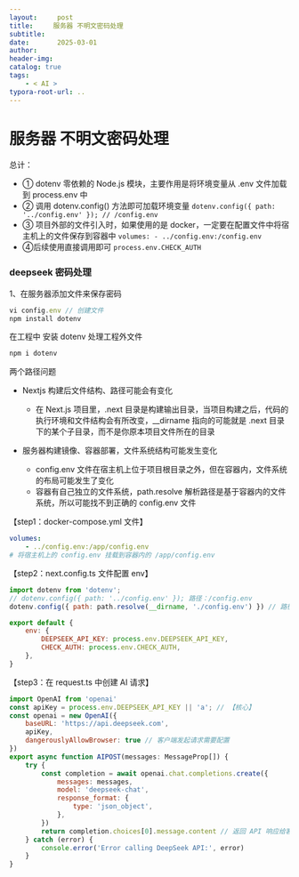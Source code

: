 ```yaml
---
layout:     post
title:     服务器 不明文密码处理
subtitle:  
date:       2025-03-01
author:     
header-img: 
catalog: true
tags:
    - < AI >
typora-root-url: ..
---
```




# 服务器 不明文密码处理

总计：

- ① dotenv 零依赖的 Node.js 模块，主要作用是将环境变量从 .env 文件加载到 process.env 中
- ② 调用 dotenv.config() 方法即可加载环境变量 `dotenv.config({ path: '../config.env' }); // /config.env`
- ③ 项目外部的文件引入时，如果使用的是 docker，一定要在配置文件中将宿主机上的文件保存到容器中 `volumes: - ../config.env:/config.env `
- ④后续使用直接调用即可 `process.env.CHECK_AUTH`



### deepseek 密码处理

1、在服务器添加文件来保存密码

```js
vi config.env // 创建文件
npm install dotenv
```

在工程中 安装 dotenv 处理工程外文件

```js
npm i dotenv
```

两个路径问题

- Nextjs 构建后文件结构、路径可能会有变化

    - 在 Next.js 项目里，.next 目录是构建输出目录，当项目构建之后，代码的执行环境和文件结构会有所改变，__dirname 指向的可能就是 .next 目录下的某个子目录，而不是你原本项目文件所在的目录

- 服务器构建镜像、容器部署，文件系统结构可能发生变化

    - config.env 文件在宿主机上位于项目根目录之外，但在容器内，文件系统的布局可能发生了变化
    - 容器有自己独立的文件系统，path.resolve 解析路径是基于容器内的文件系统，所以可能找不到正确的 config.env 文件

【step1：docker-compose.yml 文件】

```yaml
volumes:
	- ../config.env:/app/config.env
# 将宿主机上的 config.env 挂载到容器内的 /app/config.env
```

 【step2：next.config.ts 文件配置 env】

```js
import dotenv from 'dotenv';
// dotenv.config({ path: '../config.env' }); 路径：/config.env
dotenv.config({ path: path.resolve(__dirname, './config.env') }) // 路径：/app/config.env 

export default {
    env: {
		DEEPSEEK_API_KEY: process.env.DEEPSEEK_API_KEY,
		CHECK_AUTH: process.env.CHECK_AUTH,
	},
}
```

【step3：在 request.ts 中创建 AI 请求】

```js
import OpenAI from 'openai'
const apiKey = process.env.DEEPSEEK_API_KEY || 'a'; // 【核心】
const openai = new OpenAI({
    baseURL: 'https://api.deepseek.com',
    apiKey, 
    dangerouslyAllowBrowser: true // 客户端发起请求需要配置
})
export async function AIPOST(messages: MessageProp[]) {
    try {
        const completion = await openai.chat.completions.create({
            messages: messages,
            model: 'deepseek-chat',
            response_format: {
                type: 'json_object',
            },
        })
        return completion.choices[0].message.content // 返回 API 响应给客户端
    } catch (error) {
        console.error('Error calling DeepSeek API:', error)
    }
}
```

